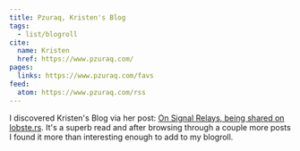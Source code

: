 ```yaml
---
title: Pzuraq, Kristen's Blog
tags:
  - list/blogroll
cite:
  name: Kristen
  href: https://www.pzuraq.com/
pages:
  links: https://www.pzuraq.com/favs
feed:
  atom: https://www.pzuraq.com/rss
---
```


I discovered Kristen's Blog via her post: [On Signal Relays, being shared on lobste.rs](https://lobste.rs/s/c722wx/on_signal_relays). It's a superb read and after browsing through a couple more posts I found it more than interesting enough to add to my blogroll.

